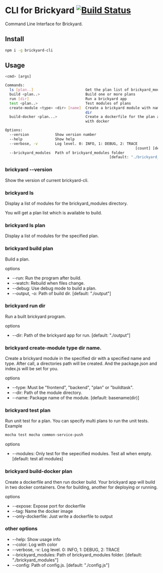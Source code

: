 # CLI for Brickyard [![Build Status](https://travis-ci.org/dbjtech/brickyard-cli.svg?branch=master)](https://travis-ci.org/dbjtech/brickyard-cli)
Command Line Interface for Brickyard.

## Install
```bash
npm i -g brickyard-cli
```

## Usage
```bash
<cmd> [args]

Commands:
  ls [plan..]                        Get the plan list of brickyard_modules
  build <plan..>                     Build one or more plans
  run [dir]                          Run a brickyard app
  test <plan..>                      Test modules of plans
  create-module <type> <dir> [name]  Create a brickyard module with name to the
                                     dir
  build-docker <plan...>             Create a dockerfile for the plan and build
                                     with docker

Options:
  --version            Show version number                             [boolean]
  --help               Show help                                       [boolean]
  --verbose, -v        Log level. 0: INFO, 1: DEBUG, 2: TRACE
                                                            [count] [default: 0]
  --brickyard_modules  Path of brickyard_modules folder
                                                [default: "./brickyard_modules"]
```

### brickyard --version
Show the version of current brickyard-cli.

### brickyard ls
Display a list of modules for the brickyard_modules directory.

You will get a plan list which is available to build.

### brickyard ls plan
Display a list of modules for the specified plan.

### brickyard build plan
Build a plan.

options
- --run: Run the program after build.
- --watch: Rebuild when files change.
- --debug: Use debug mode to build a plan.
- --output, -o: Path of build dir. [default: "./output"]

### brickyard run dir
Run a built brickyard program.

options
- --dir: Path of the brickyard app for run. [default: "./output"]

### brickyard create-module type dir name.
Create a brickyard module in the specified dir with a specified name and type.
After call, a directories path will be created.
And the package.json and index.js will be set for you.

options
- --type: Must be "frontend", "backend", "plan" or "buildtask".
- --dir: Path of the module directory.
- --name: Package name of the module. [default: basename(dir)]

### brickyard test plan
Run unit test for a plan. You can specify multi plans to run the unit tests. Example
```bash
mocha test mocha common-service-push
```

options
- --modules: Only test for the sepecified modules. Test all when empty. [default: test all modules]

### brickyard build-docker plan
Create a dockerfile and then run docker build. Your brickyard app will build in two docker containers.
One for building, another for deploying or running.

options
- --expose: Expose port for dockerfile
- --tag: Name the docker image
- --only-dockerfile: Just write a dockerfile to output

### other options
- --help: Show usage info
- --color: Log with color
- --verbose, -v: Log level. 0: INFO, 1: DEBUG, 2: TRACE
- --brickyard_modules: Path of brickyard_modules folder. [default: "./brickyard_modules"]
- --config: Path of config.js. [default: "./config.js"]
